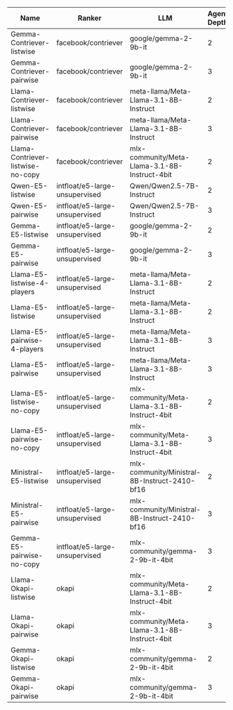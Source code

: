 | Name                                | Ranker                        | LLM                                        | Agent Depth | Agent Pairwise | Num Agents | Agents Prompt |
|-------------------------------------|-------------------------------|--------------------------------------------|-------------|-----------------|------------|----------------|
| Gemma-Contriever-listwise           | facebook/contriever            | google/gemma-2-9b-it                      | 2           | listwise        | 5          | normal         |
| Gemma-Contriever-pairwise           | facebook/contriever            | google/gemma-2-9b-it                      | 3           | pairwise        | 5          | normal         |
| Llama-Contriever-listwise           | facebook/contriever            | meta-llama/Meta-Llama-3.1-8B-Instruct     | 2           | listwise        | 5          | normal         |
| Llama-Contriever-pairwise           | facebook/contriever            | meta-llama/Meta-Llama-3.1-8B-Instruct     | 3           | pairwise        | 5          | normal         |
| Llama-Contriever-listwise-no-copy   | facebook/contriever            | mlx-community/Meta-Llama-3.1-8B-Instruct-4bit | 2           | listwise        | 5          | no-copy        |
| Qwen-E5-listwise                   | intfloat/e5-large-unsupervised | Qwen/Qwen2.5-7B-Instruct                  | 2           | listwise        | 5          | normal         |
| Qwen-E5-pairwise                   | intfloat/e5-large-unsupervised | Qwen/Qwen2.5-7B-Instruct                  | 3           | pairwise        | 5          | normal         |
| Gemma-E5-listwise                  | intfloat/e5-large-unsupervised | google/gemma-2-9b-it                      | 2           | listwise        | 5          | normal         |
| Gemma-E5-pairwise                  | intfloat/e5-large-unsupervised | google/gemma-2-9b-it                      | 3           | pairwise        | 5          | normal         |
| Llama-E5-listwise-4-players        | intfloat/e5-large-unsupervised | meta-llama/Meta-Llama-3.1-8B-Instruct     | 2           | listwise        | 4          | normal         |
| Llama-E5-listwise                  | intfloat/e5-large-unsupervised | meta-llama/Meta-Llama-3.1-8B-Instruct     | 2           | listwise        | 5          | normal         |
| Llama-E5-pairwise-4-players        | intfloat/e5-large-unsupervised | meta-llama/Meta-Llama-3.1-8B-Instruct     | 3           | pairwise        | 4          | normal         |
| Llama-E5-pairwise                  | intfloat/e5-large-unsupervised | meta-llama/Meta-Llama-3.1-8B-Instruct     | 3           | pairwise        | 5          | normal         |
| Llama-E5-listwise-no-copy          | intfloat/e5-large-unsupervised | mlx-community/Meta-Llama-3.1-8B-Instruct-4bit | 2           | listwise        | 5          | no-copy        |
| Llama-E5-pairwise-no-copy          | intfloat/e5-large-unsupervised | mlx-community/Meta-Llama-3.1-8B-Instruct-4bit | 3           | pairwise        | 5          | no-copy        |
| Ministral-E5-listwise              | intfloat/e5-large-unsupervised | mlx-community/Ministral-8B-Instruct-2410-bf16 | 2           | listwise        | 5          | normal         |
| Ministral-E5-pairwise              | intfloat/e5-large-unsupervised | mlx-community/Ministral-8B-Instruct-2410-bf16 | 3           | pairwise        | 5          | normal         |
| Gemma-E5-pairwise-no-copy          | intfloat/e5-large-unsupervised | mlx-community/gemma-2-9b-it-4bit          | 3           | pairwise        | 5          | no-copy        |
| Llama-Okapi-listwise               | okapi                          | mlx-community/Meta-Llama-3.1-8B-Instruct-4bit | 2           | listwise        | 5          | normal         |
| Llama-Okapi-pairwise               | okapi                          | mlx-community/Meta-Llama-3.1-8B-Instruct-4bit | 3           | pairwise        | 5          | normal         |
| Gemma-Okapi-listwise               | okapi                          | mlx-community/gemma-2-9b-it-4bit          | 2           | listwise        | 5          | normal         |
| Gemma-Okapi-pairwise               | okapi                          | mlx-community/gemma-2-9b-it-4bit          | 3           | pairwise        | 5          | normal         |
